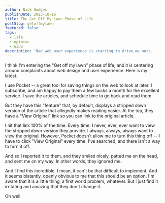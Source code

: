 ```yaml
---
author: Nick Hodges
publishDate: 2023-10-16
title: The Get Off My Lawn Phase of Life
postSlug: getoffmylawn
featured: false
tags:
  - life
  - opinion
  - uiux
description: 'Bad web user experience is starting to drive me nuts.'
---
```


I think I'm entering the "Get off my lawn" phase of life, and it is centering around complaints about web design and user experience. Here is my latest.

I use Pocket -- a great tool for saving things on the web to look at later. I subscribe, and am happy to pay them a few bucks a month for the excellent service. I save the articles, and schedule time to go back and read them.

But they have this "feature" that, by default, displays a stripped down version of the article that allegedly makes reading easier. At the top, they have a "View Original" link so you can link to the original article.

I hit that link 100% of the time. Every time. I never, ever, ever want to view the stripped down version they provide. I always, always, always want to view the original. However, Pocket doesn't allow me to turn this thing off -- I have to click "View Original" every time. I've searched, and there isn't a way to turn it off.

And so I reported it to them, and they smiled nicely, patted me on the head, and sent me on my way. In other words, they ignored me.

And I find this incredible. I mean, it can't be that difficult to implement. And it seems blatantly, openly obvious to me that this should be an option. I'm aware that it is a little thing, a first world problem, whatever. But I just find it irritating and amazing that they don't change it.

Oh well.

